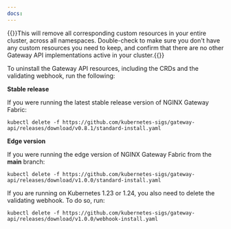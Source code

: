 ```yaml
---
docs:
---
```


   {{<warning>}}This will remove all corresponding custom resources in your entire cluster, across all namespaces. Double-check to make sure you don't have any custom resources you need to keep, and confirm that there are no other Gateway API implementations active in your cluster.{{</warning>}}

   To uninstall the Gateway API resources, including the CRDs and the validating webhook, run the following:

   **Stable release**

   If you were running the latest stable release version of NGINX Gateway Fabric:

   ```shell
   kubectl delete -f https://github.com/kubernetes-sigs/gateway-api/releases/download/v0.8.1/standard-install.yaml
   ```

   **Edge version**

   If you were running the edge version of NGINX Gateway Fabric from the **main** branch:

   ```shell
   kubectl delete -f https://github.com/kubernetes-sigs/gateway-api/releases/download/v1.0.0/standard-install.yaml
   ```


   If you are running on Kubernetes 1.23 or 1.24, you also need to delete the validating webhook. To do so, run:

   ```shell
   kubectl delete -f https://github.com/kubernetes-sigs/gateway-api/releases/download/v1.0.0/webhook-install.yaml
   ```
